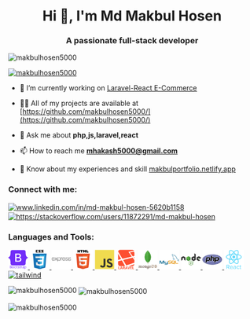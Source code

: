 <h1 align="center">Hi 👋, I'm Md Makbul Hosen</h1>
<h3 align="center">A passionate full-stack developer</h3>

<p align="left"> <img src="https://komarev.com/ghpvc/?username=makbulhosen5000&label=Profile%20views&color=0e75b6&style=flat" alt="makbulhosen5000" /> </p>

<p align="left"> <a href="https://github.com/ryo-ma/github-profile-trophy"><img src="https://github-profile-trophy.vercel.app/?username=makbulhosen5000" alt="makbulhosen5000" /></a> </p>

- 🔭 I’m currently working on [Laravel-React E-Commerce](https://github.com/makbulhosen5000/lara-react-ecom)

- 👨‍💻 All of my projects are available at [https://github.com/makbulhosen5000/](https://github.com/makbulhosen5000/)

- 💬 Ask me about **php,js,laravel,react**

- 📫 How to reach me **mhakash5000@gmail.com**

- 📄 Know about my experiences and skill [makbulportfolio.netlify.app](makbulportfolio.netlify.app)

<h3 align="left">Connect with me:</h3>
<p align="left">
<a href="https://linkedin.com/in/www.linkedin.com/in/md-makbul-hosen-5620b1158" target="blank"><img align="center" src="https://raw.githubusercontent.com/rahuldkjain/github-profile-readme-generator/master/src/images/icons/Social/linked-in-alt.svg" alt="www.linkedin.com/in/md-makbul-hosen-5620b1158" height="30" width="40" /></a>
<a href="https://stackoverflow.com/users/https://stackoverflow.com/users/11872291/md-makbul-hosen" target="blank"><img align="center" src="https://raw.githubusercontent.com/rahuldkjain/github-profile-readme-generator/master/src/images/icons/Social/stack-overflow.svg" alt="https://stackoverflow.com/users/11872291/md-makbul-hosen" height="30" width="40" /></a>
</p>

<h3 align="left">Languages and Tools:</h3>
<p align="left"> <a href="https://getbootstrap.com" target="_blank" rel="noreferrer"> <img src="https://raw.githubusercontent.com/devicons/devicon/master/icons/bootstrap/bootstrap-plain-wordmark.svg" alt="bootstrap" width="40" height="40"/> </a> <a href="https://www.w3schools.com/css/" target="_blank" rel="noreferrer"> <img src="https://raw.githubusercontent.com/devicons/devicon/master/icons/css3/css3-original-wordmark.svg" alt="css3" width="40" height="40"/> </a> <a href="https://expressjs.com" target="_blank" rel="noreferrer"> <img src="https://raw.githubusercontent.com/devicons/devicon/master/icons/express/express-original-wordmark.svg" alt="express" width="40" height="40"/> </a> <a href="https://www.w3.org/html/" target="_blank" rel="noreferrer"> <img src="https://raw.githubusercontent.com/devicons/devicon/master/icons/html5/html5-original-wordmark.svg" alt="html5" width="40" height="40"/> </a> <a href="https://developer.mozilla.org/en-US/docs/Web/JavaScript" target="_blank" rel="noreferrer"> <img src="https://raw.githubusercontent.com/devicons/devicon/master/icons/javascript/javascript-original.svg" alt="javascript" width="40" height="40"/> </a> <a href="https://laravel.com/" target="_blank" rel="noreferrer"> <img src="https://raw.githubusercontent.com/devicons/devicon/master/icons/laravel/laravel-plain-wordmark.svg" alt="laravel" width="40" height="40"/> </a> <a href="https://www.mongodb.com/" target="_blank" rel="noreferrer"> <img src="https://raw.githubusercontent.com/devicons/devicon/master/icons/mongodb/mongodb-original-wordmark.svg" alt="mongodb" width="40" height="40"/> </a> <a href="https://www.mysql.com/" target="_blank" rel="noreferrer"> <img src="https://raw.githubusercontent.com/devicons/devicon/master/icons/mysql/mysql-original-wordmark.svg" alt="mysql" width="40" height="40"/> </a> <a href="https://nodejs.org" target="_blank" rel="noreferrer"> <img src="https://raw.githubusercontent.com/devicons/devicon/master/icons/nodejs/nodejs-original-wordmark.svg" alt="nodejs" width="40" height="40"/> </a> <a href="https://www.php.net" target="_blank" rel="noreferrer"> <img src="https://raw.githubusercontent.com/devicons/devicon/master/icons/php/php-original.svg" alt="php" width="40" height="40"/> </a> <a href="https://reactjs.org/" target="_blank" rel="noreferrer"> <img src="https://raw.githubusercontent.com/devicons/devicon/master/icons/react/react-original-wordmark.svg" alt="react" width="40" height="40"/> </a> <a href="https://tailwindcss.com/" target="_blank" rel="noreferrer"> <img src="https://www.vectorlogo.zone/logos/tailwindcss/tailwindcss-icon.svg" alt="tailwind" width="40" height="40"/> </a> </p>

<p><img align="left" src="https://github-readme-stats.vercel.app/api/top-langs?username=makbulhosen5000&show_icons=true&locale=en&layout=compact" alt="makbulhosen5000" /></p>

<p>&nbsp;<img align="center" src="https://github-readme-stats.vercel.app/api?username=makbulhosen5000&show_icons=true&locale=en" alt="makbulhosen5000" /></p>

<p><img align="center" src="https://github-readme-streak-stats.herokuapp.com/?user=makbulhosen5000&" alt="makbulhosen5000" /></p>
